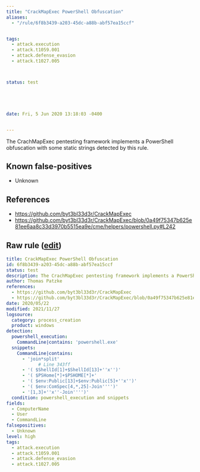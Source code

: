 ```yaml
---
title: "CrackMapExec PowerShell Obfuscation"
aliases:
  - "/rule/6f8b3439-a203-45dc-a88b-abf57ea15ccf"


tags:
  - attack.execution
  - attack.t1059.001
  - attack.defense_evasion
  - attack.t1027.005



status: test





date: Fri, 5 Jun 2020 13:18:03 -0400


---
```


The CrachMapExec pentesting framework implements a PowerShell obfuscation with some static strings detected by this rule.

<!--more-->


## Known false-positives

* Unknown



## References

* https://github.com/byt3bl33d3r/CrackMapExec
* https://github.com/byt3bl33d3r/CrackMapExec/blob/0a49f75347b625e81ee6aa8c33d3970b5515ea9e/cme/helpers/powershell.py#L242


## Raw rule ([edit](https://github.com/SigmaHQ/sigma/edit/master/rules/windows/process_creation/proc_creation_win_susp_crackmapexec_powershell_obfuscation.yml))
```yaml
title: CrackMapExec PowerShell Obfuscation
id: 6f8b3439-a203-45dc-a88b-abf57ea15ccf
status: test
description: The CrachMapExec pentesting framework implements a PowerShell obfuscation with some static strings detected by this rule.
author: Thomas Patzke
references:
  - https://github.com/byt3bl33d3r/CrackMapExec
  - https://github.com/byt3bl33d3r/CrackMapExec/blob/0a49f75347b625e81ee6aa8c33d3970b5515ea9e/cme/helpers/powershell.py#L242
date: 2020/05/22
modified: 2021/11/27
logsource:
  category: process_creation
  product: windows
detection:
  powershell_execution:
    CommandLine|contains: 'powershell.exe'
  snippets:
    CommandLine|contains:
      - 'join*split'
            # Line 343ff
      - '( $ShellId[1]+$ShellId[13]+''x'')'
      - '( $PSHome[*]+$PSHOME[*]+'
      - '( $env:Public[13]+$env:Public[5]+''x'')'
      - '( $env:ComSpec[4,*,25]-Join'''')'
      - '[1,3]+''x''-Join'''')'
  condition: powershell_execution and snippets
fields:
  - ComputerName
  - User
  - CommandLine
falsepositives:
  - Unknown
level: high
tags:
  - attack.execution
  - attack.t1059.001
  - attack.defense_evasion
  - attack.t1027.005

```
